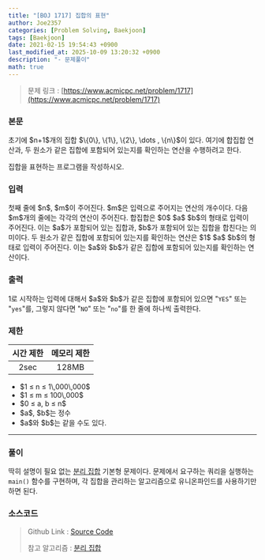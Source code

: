 ```yaml
---
title: "[BOJ 1717] 집합의 표현"
author: Joe2357
categories: [Problem Solving, Baekjoon]
tags: [Baekjoon]
date: 2021-02-15 19:54:43 +0900
last_modified_at: 2025-10-09 13:20:32 +0900
description: "- 문제풀이"
math: true
---
```


> 문제 링크 : [https://www.acmicpc.net/problem/1717](https://www.acmicpc.net/problem/1717)


### 본문

<p>초기에 $n+1$개의 집합 $\{0\}, \{1\}, \{2\}, \dots , \{n\}$이 있다. 여기에 합집합 연산과, 두 원소가 같은 집합에 포함되어 있는지를 확인하는 연산을 수행하려고 한다.</p>
<p>집합을 표현하는 프로그램을 작성하시오.</p>



### 입력

<p>첫째 줄에 $n$, $m$이 주어진다. $m$은 입력으로 주어지는 연산의 개수이다. 다음 $m$개의 줄에는 각각의 연산이 주어진다. 합집합은 $0$ $a$ $b$의 형태로 입력이 주어진다. 이는 $a$가 포함되어 있는 집합과, $b$가 포함되어 있는 집합을 합친다는 의미이다. 두 원소가 같은 집합에 포함되어 있는지를 확인하는 연산은 $1$ $a$ $b$의 형태로 입력이 주어진다. 이는 $a$와 $b$가 같은 집합에 포함되어 있는지를 확인하는 연산이다.</p>



### 출력

<p>1로 시작하는 입력에 대해서 $a$와 $b$가 같은 집합에 포함되어 있으면 "<code>YES</code>" 또는 "<code>yes</code>"를, 그렇지 않다면 "<code>NO</code>" 또는 "<code>no</code>"를 한 줄에 하나씩 출력한다.</p>



### 제한

| 시간 제한 | 메모리 제한 |
| :-------: | :---------: |
| 2sec | 128MB |


<ul>
<li>$1 ≤ n ≤ 1\,000\,000$</li>
<li>$1 ≤ m ≤ 100\,000$</li>
<li>$0 ≤ a, b ≤ n$</li>
<li>$a$, $b$는 정수</li>
<li>$a$와 $b$는 같을 수도 있다.</li>
</ul>

---


### 풀이

딱히 설명이 필요 없는 [분리 집합](https://joe2357.github.io/posts/Disjoint-Set/) 기본형 문제이다. 문제에서 요구하는 쿼리을 실행하는 `main()` 함수를 구현하며, 각 집합을 관리하는 알고리즘으로 유니온파인드를 사용하기만 하면 된다.




### 소스코드

> Github Link : [Source Code](https://github.com/Joe2357/Baekjoon/blob/master/C/Code/1700/1717.c)
>
> 참고 알고리즘 : [분리 집합](https://joe2357.github.io/posts/Disjoint-Set/)